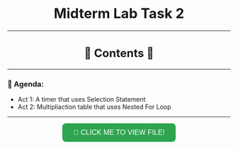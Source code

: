 <h1 align="center" style="font-size:2.2em; font-weight:bold;">Midterm Lab Task 2</h1>

---

<h2 align="center" style="font-size:1.8em; font-weight:bold;">📜 Contents 📜</h2>

---

### 🎯 Agenda:
- Act 1: A timer that uses Selection Statement
- Act 2: Multipliaction table that uses Nested For Loop

---

<p align="center">
  <a href="asset/Midterm Lab Task 2 - Quiambao_AronDaniel_B.pdf" target="_blank">
    <button style="
      background-color:#2ea44f;
      border:none;
      color:white;
      padding:12px 25px;
      text-align:center;
      font-size:16px;
      border-radius:8px;
      cursor:pointer;
    ">
      📄 CLICK ME TO VIEW FILE!
    </button>
  </a>
</p>
